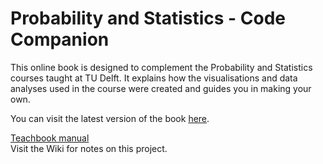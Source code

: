 # Probability and Statistics - Code Companion
This online book is designed to complement the Probability and Statistics courses taught at TU Delft. It explains how the visualisations and data analyses used in the course were created and guides you in making your own.

You can visit the latest version of the book [here](https://prime-tu-delft.github.io/probstat-programming/main/intro.html). 

[Teachbook manual](https://teachbooks.io/manual)   
Visit the Wiki for notes on this project.
